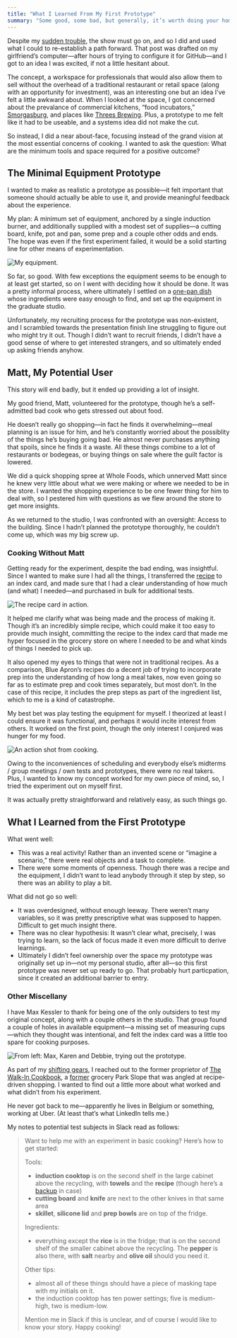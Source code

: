 ```yaml
---
title: "What I Learned From My First Prototype"
summary: "Some good, some bad, but generally, it’s worth doing your homework and taking recruiting seriously"
---
```


Despite my [sudden trouble][stolen], the show must go on, and so I did and used what I could to re-establish a path forward. That post was drafted on my girlfriend’s computer—after hours of trying to configure it for GitHub—and I got to an idea I was excited, if not a little hesitant about.

[stolen]: http://nicbarajas.github.io/sva-ixd-thesis/2015/11/01/this-lost-and-found/

The concept, a workspace for professionals that would also allow them to sell without the overhead of a traditional restaurant or retail space (along with an opportunity for investment), was an interesting one but an idea I’ve felt a little awkward about. When I looked at the space, I got concerned about the prevalance of commercial kitchens, “food incubators,” [Smorgasburg][], and places like [Threes Brewing][threes]. Plus, a prototype to me felt like it had to be useable, and a systems idea did not make the cut.

[Smorgasburg]: http://www.smorgasburg.com
[threes]: http://www.threesbrewing.com/

So instead, I did a near about-face, focusing instead of the grand vision at the most essential concerns of cooking. I wanted to ask the question: What are the minimum tools and space required for a positive outcome?

## The Minimal Equipment Prototype

I wanted to make as realistic a prototype as possible—it felt important that someone should actually be able to use it, and provide meaningful feedback about the experience.

My plan: A minimum set of equipment, anchored by a single induction burner, and additionally supplied with a modest set of supplies—a cutting board, knife, pot and pan, some prep and a couple other odds and ends. The hope was even if the first experiment failed, it would be a solid starting line for other means of experimentation.

![My equipment.](/sva-ixd-thesis/assets/prototype-one-equipment.jpg)

So far, so good. With few exceptions the equipment seems to be enough to at least get started, so on I went with deciding how it should be done. It was a pretty informal process, where ultimately I settled on a [one-pan dish][recipe] whose ingredients were easy enough to find, and set up the equipment in the graduate studio.

Unfortunately, my recruiting process for the prototype was non-existent, and I scrambled towards the presentation finish line struggling to figure out who might try it out. Though I didn’t want to recruit friends, I didn’t have a good sense of where to get interested strangers, and so ultimately ended up asking friends anyhow.

## Matt, My Potential User

This story will end badly, but it ended up providing a lot of insight.

My good friend, Matt, volunteered for the prototype, though he’s a self-admitted bad cook who gets stressed out about food.

He doesn’t really go shopping—in fact he finds it overwhelming—meal planning is an issue for him, and he’s constantly worried about the possiblity of the things he’s buying going bad. He almost never purchases anything that spoils, since he finds it a waste. All these things combine to a lot of restaurants or bodegeas, or buying things on sale where the guilt factor is lowered.

We did a quick shopping spree at Whole Foods, which unnerved Matt since he knew very little about what we were making or where we needed to be in the store. I wanted the shopping experience to be one fewer thing for him to deal with, so I pestered him with questions as we flew around the store to get more insights.

As we returned to the studio, I was confronted with an oversight: Access to the building. Since I hadn’t planned the prototype thoroughly, he couldn’t come up, which was my big screw up.

### Cooking Without Matt

Getting ready for the experiment, despite the bad ending, was insightful. Since I wanted to make sure I had all the things, I transferred the [recipe][] to an index card, and made sure that I had a clear understanding of how much (and what) I needed—and purchased in bulk for additional tests.

![The recipe card in action.](/sva-ixd-thesis/assets/recipe-intro.jpg)

It helped me clarify what was being made and the process of making it. Though it’s an incredibly simple recipe, which could make it too easy to provide much insight, committing the recipe to the index card that made me hyper focused in the grocery store on where I needed to be and what kinds of things I needed to pick up.

It also opened my eyes to things that were not in traditional recipes. As a comparison, Blue Apron’s recipes do a decent job of trying to incorporate prep into the understanding of how long a meal takes, now even going so far as to estimate prep and cook times separately, but most don’t. In the case of this recipe, it includes the prep steps as part of the ingredient list, which to me is a kind of catastrophe.

My best bet was play testing the equipment for myself. I theorized at least I could ensure it was functional, and perhaps it would incite interest from others. It worked on the first point, though the only interest I conjured was hunger for my food.

![An action shot from cooking.](/sva-ixd-thesis/assets/recipe-action.jpg)

Owing to the inconveniences of scheduling and everybody else’s midterms / group meetings / own tests and prototypes, there were no real takers. Plus, I wanted to know my concept worked for my own piece of mind, so, I tried the experiment out on myself first.

It was actually pretty straightforward and relatively easy, as such things go.

## What I Learned from the First Prototype

What went well:

- This was a real activity! Rather than an invented scene or “imagine a scenario,” there were real objects and a task to complete.
- There were some moments of openness. Though there was a recipe and the equipment, I didn’t want to lead anybody through it step by step, so there was an ability to play a bit.

What did not go so well:

- It was overdesigned, without enough leeway. There weren’t many variables, so it was pretty prescriptive what was supposed to happen. Difficult to get much insight there.
- There was no clear hypothesis: It wasn’t clear what, precisely, I was trying to learn, so the lack of focus made it even more difficult to derive learnings.
- Ultimately I didn’t feel ownership over the space my prototype was originally set up in—not my personal studio, after all—so this first prototype was never set up ready to go. That probably hurt particpation, since it created an additional barrier to entry.

### Other Miscellany

I have Max Kessler to thank for being one of the only outsiders to test my original concept, along with a couple others in the studio. That group found a couple of holes in available equipment—a missing set of measuring cups—which they thought was intentional, and felt the index card was a little too spare for cooking purposes.

![From left: Max, Karen and Debbie, trying out the prototype.](/sva-ixd-thesis/assets/prototype-one-max.jpg)

As part of my [shifting gears][], I reached out to the former proprietor of [The Walk-In Cookbook][walk-in-cookbook], a [former][whoops] grocery Park Slope that was angled at recipe-driven shopping. I wanted to find out a little more about what worked and what didn’t from his experiment.

He never got back to me—apparently he lives in Belgium or something, working at Uber. (At least that’s what LinkedIn tells me.)

[shifting gears]: http://nicbarajas.github.io/sva-ixd-thesis/2015/10/12/switching-gears/
[walk-in-cookbook]: http://www.heresparkslope.com/home/2013/8/16/open-for-business-the-walk-in-cookbook-72-7th-avenue.html
[whoops]: http://www.heresparkslope.com/home/2014/2/17/closed-for-business-the-walk-in-cookbook-72-7th-avenue.html

My notes to potential test subjects in Slack read as follows:

> Want to help me with an experiment in basic cooking? Here’s how to get started:
> 
> Tools:
> 
> - **induction cooktop** is on the second shelf in the large cabinet above the recycling, with **towels** and the **recipe** (though here’s a [backup](http://www.myrecipes.com/recipe/skillet-sausage-n-rice) in case)
> - **cutting board** and **knife** are next to the other knives in that same area
> - **skillet**, **silicone lid** and **prep bowls** are on top of the fridge.
> 
> Ingredients:
> 
> - everything except the **rice** is in the fridge; that is on the second shelf of the smaller cabinet above the recycling. The **pepper** is also there, with **salt** nearby and **olive oil** should you need it.
> 
> Other tips:
> 
> - almost all of these things should have a piece of masking tape with my initials on it.
> - the induction cooktop has ten power settings; five is medium-high, two is medium-low.
> 
> Mention me in Slack if this is unclear, and of course I would like to know your story. Happy cooking!

[recipe]: http://www.myrecipes.com/recipe/skillet-sausage-n-rice

